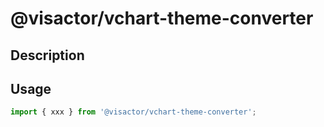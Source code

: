 # @visactor/vchart-theme-converter

## Description



## Usage

```typescript
import { xxx } from '@visactor/vchart-theme-converter';
```
